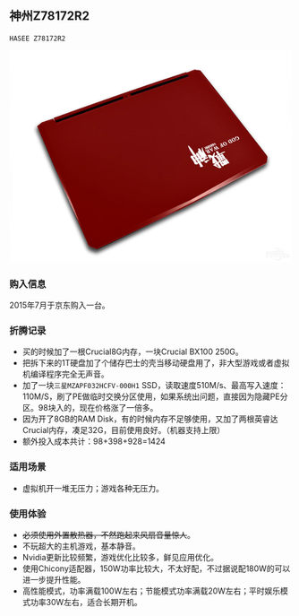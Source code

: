 ## 神州Z78172R2 

    HASEE Z78172R2

![HASEE Z78172R2](./assets/device/hasee-z7817r2.png)

### 购入信息

2015年7月于京东购入一台。

### 折腾记录

- 买的时候加了一根Crucial8G内存，一块Crucial BX100 250G。
- 把拆下来的1T硬盘加了个储存巴士的壳当移动硬盘用了，非大型游戏或者虚拟机编译程序完全无声音。
- 加了一块```三星MZAPF032HCFV-000H1``` SSD，读取速度510M/s、最高写入速度：110M/S，刷了PE做临时交换分区使用，如果系统出问题，直接因为隐藏PE分区。98块入的，现在价格涨了一倍多。
- 因为开了8GB的RAM Disk，有的时候内存不足够使用，又加了两根英睿达Crucial内存，凑足32G，目前使用良好。（机器支持上限）
- 额外投入成本共计：98+398+928=1424

### 适用场景

- 虚拟机开一堆无压力；游戏各种无压力。

### 使用体验

- <del>必须使用外置散热器，不然跑起来风扇音量惊人</del>。
- 不玩超大的主机游戏，基本静音。
- Nvidia更新比较频繁，游戏优化比较多，鲜见应用优化。
- 使用Chicony适配器，150W功率比较大，不太好配，不过据说配180W的可以进一步提升性能。
- 高性能模式，功率满载100W左右；节能模式功率满载20W左右；平时娱乐模式功率30W左右，适合长期开机。